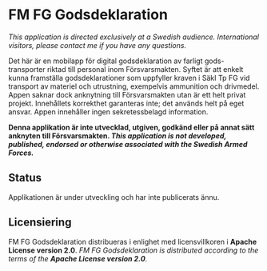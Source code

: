 FM FG Godsdeklaration
=====================

_This application is directed exclusively at a Swedish audience. International visitors, please
contact me if you have any questions._

Det här är en mobilapp för digital godsdeklaration av farligt gods-transporter riktad till personal
inom Försvarsmakten. Syftet är att enkelt kunna framställa godsdeklarationer som uppfyller kraven
i SäkI Tp FG vid transport av materiel och utrustning, exempelvis ammunition och drivmedel. Appen
saknar dock anknytning till Försvarsmakten utan är ett helt privat projekt. Innehållets korrekthet
garanteras inte; det används helt på eget ansvar. Appen innehåller ingen sekretessbelagd
information.

**Denna applikation är inte utvecklad, utgiven, godkänd eller på annat sätt anknyten till
Försvarsmakten. _This application is not developed, published, endorsed or otherwise associated
with the Swedish Armed Forces._**

## Status
Applikationen är under utveckling och har inte publicerats ännu.

## Licensiering
FM FG Godsdeklaration distribueras i enlighet med licensvillkoren i **Apache License version 2.0**.
_FM FG Godsdeklaration is distributed according to the terms of the **Apache License version 2.0**._
